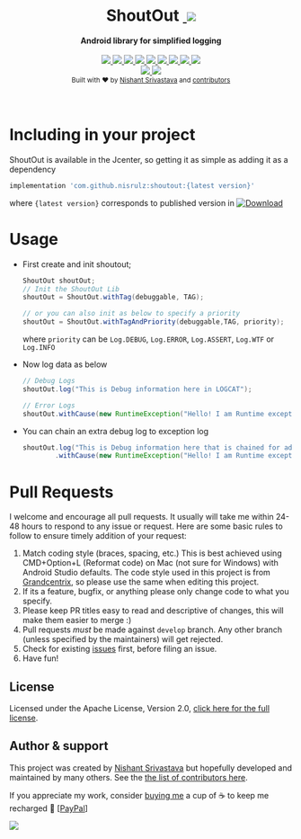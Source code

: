 <h1 align="center">ShoutOut&nbsp;<a href="https://twitter.com/intent/tweet?text=Checkout%20ShoutOut%3A%20Android%20library%20for%20simplified%20logging&url=https://github.com/nisrulz/ShoutOut&via=nisrulz&hashtags=AndroidDev,android,library,OpenSource">
        <img src="https://img.shields.io/twitter/url/http/shields.io.svg?style=social"/>
    </a></h1>

<div align="center">
  <strong>Android library for simplified logging</strong>
</div>
<br/>
<div align="center">
    <!-- Bintray -->
    <a href="https://bintray.com/nisrulz/maven/com.github.nisrulz%3Ashoutout/_latestVersion">
        <img src="https://api.bintray.com/packages/nisrulz/maven/com.github.nisrulz%3Ashoutout/images/download.svg"/>
    </a>
    <!-- API -->
    <a href="https://android-arsenal.com/api?level=9">
        <img src="https://img.shields.io/badge/API-9%2B-orange.svg?style=flat"/>
    </a>
    <!-- Circle CI -->
    <a href="https://circleci.com/gh/nisrulz/ShoutOut/tree/master">
        <img src="https://circleci.com/gh/nisrulz/ShoutOut.svg?style=svg"/>
    </a>
    <!-- Android Arsenal -->
    <a href="https://android-arsenal.com/details/1/4955#">
        <img src="https://img.shields.io/badge/Android%20Arsenal-ShoutOut-brightgreen.svg?style=flat"/>
    </a>
    <!-- GitHub stars -->
    <a href="https://github.com/nisrulz/ShoutOut">
        <img src="https://img.shields.io/github/stars/nisrulz/ShoutOut.svg?style=social&label=Star"/>
    </a>
    <!-- GitHub forks -->
    <a href="https://github.com/nisrulz/ShoutOut/fork">
        <img src="hhttps://img.shields.io/github/forks/nisrulz/ShoutOut.svg?style=social&label=Fork"/>
    </a>
    <!-- GitHub watchers -->
    <a href="https://github.com/nisrulz/ShoutOut">
        <img src="https://img.shields.io/github/watchers/nisrulz/ShoutOut.svg?style=social&label=Watch"/>
    </a>
    <!-- Say Thanks! -->
    <a href="https://saythanks.io/to/nisrulz">
        <img src="https://img.shields.io/badge/Say%20Thanks-!-1EAEDB.svg"/>
    </a>
    <a href="https://www.paypal.me/nisrulz/5usd">
        <img src="https://img.shields.io/badge/$-donate-ff69b4.svg?maxAge=2592000&amp;style=flat">
    </a>
    <br/>
     <!-- GitHub followers -->
    <a href="https://github.com/nisrulz/ShoutOut">
        <img src="https://img.shields.io/github/followers/nisrulz.svg?style=social&label=Follow%20@nisrulz"/>
    </a>
    <!-- Twitter Follow -->
    <a href="https://twitter.com/nisrulz">
        <img src="https://img.shields.io/twitter/follow/nisrulz.svg?style=social"/>
    </a>
</div>

<div align="center">
  <sub>Built with ❤︎ by
  <a href="https://twitter.com/nisrulz">Nishant Srivastava</a> and
  <a href="https://github.com/nisrulz/ShoutOut/graphs/contributors">
    contributors
  </a>
</div>
<br/>
<br/>

# Including in your project
ShoutOut is available in the Jcenter, so getting it as simple as adding it as a dependency
```gradle
implementation 'com.github.nisrulz:shoutout:{latest version}'
```
where `{latest version}` corresponds to published version in [ ![Download](https://api.bintray.com/packages/nisrulz/maven/com.github.nisrulz%3Ashoutout/images/download.svg) ](https://bintray.com/nisrulz/maven/com.github.nisrulz%3Ashoutout/_latestVersion)

# Usage
+ First create and init shoutout;
    ```java
    ShoutOut shoutOut;
    // Init the ShoutOut Lib
    shoutOut = ShoutOut.withTag(debuggable, TAG);

    // or you can also init as below to specify a priority
    shoutOut = ShoutOut.withTagAndPriority(debuggable,TAG, priority);
    ```
    where `priority` can be `Log.DEBUG`, `Log.ERROR`, `Log.ASSERT`, `Log.WTF` or `Log.INFO`

+ Now log data as below
    ```java
    // Debug Logs
    shoutOut.log("This is Debug information here in LOGCAT");

    // Error Logs
    shoutOut.withCause(new RuntimeException("Hello! I am Runtime exception"));
    ```

+ You can chain an extra debug log to exception log
    ```java
    shoutOut.log("This is Debug information here that is chained for adding a message to exception stacktrace in LOGCAT")
            .withCause(new RuntimeException("Hello! I am Runtime exception"));
    ```

# Pull Requests
I welcome and encourage all pull requests. It usually will take me within 24-48 hours to respond to any issue or request. Here are some basic rules to follow to ensure timely addition of your request:
  1. Match coding style (braces, spacing, etc.) This is best achieved using CMD+Option+L (Reformat code) on Mac (not sure for Windows) with Android Studio defaults. The code style used in this project is from [Grandcentrix](https://github.com/grandcentrix/AndroidCodeStyle), so please use the same when editing this project.
  2. If its a feature, bugfix, or anything please only change code to what you specify.
  3. Please keep PR titles easy to read and descriptive of changes, this will make them easier to merge :)
  4. Pull requests _must_ be made against `develop` branch. Any other branch (unless specified by the maintainers) will get rejected.
  5. Check for existing [issues](https://github.com/nisrulz/ShoutOut/issues) first, before filing an issue.  
  6. Have fun!

## License
Licensed under the Apache License, Version 2.0, [click here for the full license](/License.txt).

## Author & support
This project was created by [Nishant Srivastava](https://github.com/nisrulz/nisrulz.github.io#nishant-srivastava) but hopefully developed and maintained by many others. See the [the list of contributors here](https://github.com/nisrulz/ShoutOut/graphs/contributors).

If you appreciate my work, consider [buying me](https://www.paypal.me/nisrulz/5usd) a cup of :coffee: to keep me recharged :metal: [[PayPal](https://www.paypal.me/nisrulz/5usd)]

<img src="http://forthebadge.com/images/badges/built-for-android.svg" />